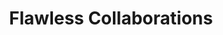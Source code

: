 ---
title: "Flawless Collaborations"
url: /zanesville/flawless-collaborations/
shop: hairdresser
---